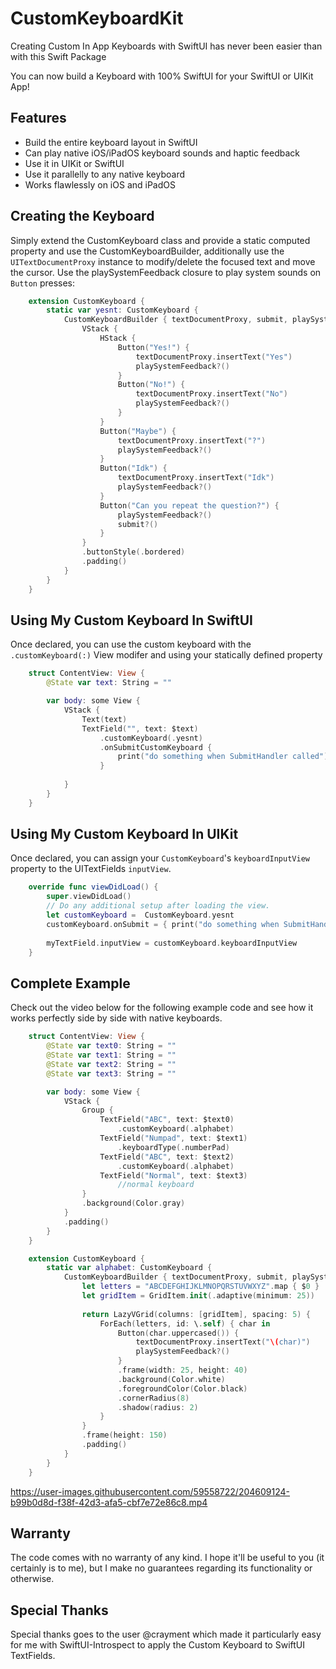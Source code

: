 # CustomKeyboardKit
Creating Custom In App Keyboards with SwiftUI has never been easier than with this Swift Package

You can now build a Keyboard with 100% SwiftUI for your SwiftUI or UIKit App!

## Features
- Build the entire keyboard layout in SwiftUI
- Can play native iOS/iPadOS keyboard sounds and haptic feedback
- Use it in UIKit or SwiftUI
- Use it parallelly to any native keyboard
- Works flawlessly on iOS and iPadOS

## Creating the Keyboard
Simply extend the CustomKeyboard class and provide a static computed property and use the CustomKeyboardBuilder, additionally use the `UITextDocumentProxy` instance to modify/delete the focused text and move the cursor. Use the playSystemFeedback closure to play system sounds on `Button` presses: 
```swift
    extension CustomKeyboard {
        static var yesnt: CustomKeyboard {
            CustomKeyboardBuilder { textDocumentProxy, submit, playSystemFeedback in
                VStack {
                    HStack {
                        Button("Yes!") {
                            textDocumentProxy.insertText("Yes")
                            playSystemFeedback?()
                        }
                        Button("No!") {
                            textDocumentProxy.insertText("No")
                            playSystemFeedback?()
                        }
                    }
                    Button("Maybe") {
                        textDocumentProxy.insertText("?")
                        playSystemFeedback?()
                    }
                    Button("Idk") {
                        textDocumentProxy.insertText("Idk")
                        playSystemFeedback?()
                    }
                    Button("Can you repeat the question?") {
                        playSystemFeedback?()
                        submit?()
                    }
                }
                .buttonStyle(.bordered)
                .padding()
            }
        }
    }
```

## Using My Custom Keyboard In SwiftUI
Once declared, you can use the custom keyboard with the `.customKeyboard(:)` View modifer and using your statically defined property
```swift
    struct ContentView: View {
        @State var text: String = ""

        var body: some View {
            VStack {
                Text(text)
                TextField("", text: $text)
                    .customKeyboard(.yesnt)
                    .onSubmitCustomKeyboard {
                        print("do something when SubmitHandler called")
                    }
                
            }
        }
    }
```

## Using My Custom Keyboard In UIKit
Once declared, you can assign your `CustomKeyboard`'s `keyboardInputView` property to the UITextFields `inputView`.
```swift
    override func viewDidLoad() {
        super.viewDidLoad()
        // Do any additional setup after loading the view.
        let customKeyboard =  CustomKeyboard.yesnt
        customKeyboard.onSubmit = { print("do something when SubmitHandler called") }
        
        myTextField.inputView = customKeyboard.keyboardInputView
    }
```


## Complete Example
Check out the video below for the following example code and see how it works perfectly side by side with native keyboards.

```swift
    struct ContentView: View {
        @State var text0: String = ""
        @State var text1: String = ""
        @State var text2: String = ""
        @State var text3: String = ""

        var body: some View {
            VStack {
                Group {
                    TextField("ABC", text: $text0)
                        .customKeyboard(.alphabet)
                    TextField("Numpad", text: $text1)
                        .keyboardType(.numberPad)
                    TextField("ABC", text: $text2)
                        .customKeyboard(.alphabet)
                    TextField("Normal", text: $text3)
                        //normal keyboard
                }
                .background(Color.gray)
            }
            .padding()
        }
    }

    extension CustomKeyboard {
        static var alphabet: CustomKeyboard {
            CustomKeyboardBuilder { textDocumentProxy, submit, playSystemFeedback in
                let letters = "ABCDEFGHIJKLMNOPQRSTUVWXYZ".map { $0 }
                let gridItem = GridItem.init(.adaptive(minimum: 25))
                
                return LazyVGrid(columns: [gridItem], spacing: 5) {
                    ForEach(letters, id: \.self) { char in
                        Button(char.uppercased()) {
                            textDocumentProxy.insertText("\(char)")
                            playSystemFeedback?()
                        }
                        .frame(width: 25, height: 40)
                        .background(Color.white)
                        .foregroundColor(Color.black)
                        .cornerRadius(8)
                        .shadow(radius: 2)
                    }
                }
                .frame(height: 150)
                .padding()
            }
        }
    }
```

https://user-images.githubusercontent.com/59558722/204609124-b99b0d8d-f38f-42d3-afa5-cbf7e72e86c8.mp4


## Warranty
The code comes with no warranty of any kind. I hope it'll be useful to you (it certainly is to me), but I make no guarantees regarding its functionality or otherwise.

## Special Thanks
Special thanks goes to the user @crayment which made it particularly easy for me with SwiftUI-Introspect to apply the Custom Keyboard to SwiftUI TextFields.

